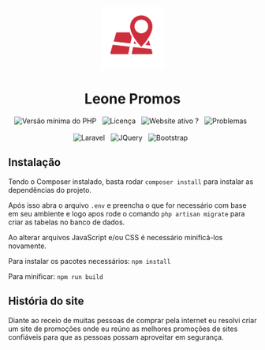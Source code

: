 <div align="center">
    <img src="https://raw.githubusercontent.com/leonetecbr/leone-promos/main/public/img/128.png" alt="Leone Promos">
    <h1>Leone Promos</h1>
    <img src="https://img.shields.io/badge/PHP->=8.0.2-green.svg" alt="Versão mínima do PHP"/>&nbsp;&nbsp;
    <img src="https://img.shields.io/github/license/leonetecbr/leone-promos.svg" alt="Licença"/>&nbsp;&nbsp;
    <img src="https://img.shields.io/website-up-down-green-red/https/ofertas.leone.tec.br.svg" alt="Website ativo ?"/>&nbsp;&nbsp;
    <img src="https://img.shields.io/github/issues/leonetecbr/leone-promos.svg" alt="Problemas"/>&nbsp;&nbsp;
    <br><br>
    <img src="https://img.shields.io/badge/Laravel-FF2D20?style=for-the-badge&logo=laravel&logoColor=white" alt="Laravel"/>&nbsp;&nbsp;
    <img src="https://img.shields.io/badge/jQuery-0769AD?style=for-the-badge&logo=jquery&logoColor=white" alt="JQuery"/>&nbsp;&nbsp;
    <img src="https://img.shields.io/badge/Bootstrap-563D7C?style=for-the-badge&logo=bootstrap&logoColor=white" alt="Bootstrap"/>&nbsp;&nbsp;
</div>

## Instalação

Tendo o Composer instalado, basta rodar `composer install` para instalar as dependências do projeto.

Após isso abra o arquivo ```.env``` e preencha o que for necessário com base em seu ambiente e logo apos rode o comando 
`php artisan migrate` para criar as tabelas no banco de dados.

Ao alterar arquivos JavaScript e/ou CSS é necessário minificá-los novamente.

Para instalar os pacotes necessários: `npm install`

Para minificar: `npm run build`

## História do site

Diante ao receio de muitas pessoas de comprar pela internet eu resolvi criar um site de promoções onde eu reúno as
melhores promoções de sites confiáveis para que as pessoas possam aproveitar em segurança.
